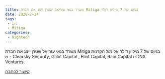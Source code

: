 ```yaml
---
title: משרד בנאי עזריאל שטרן ייצג את חברת Mitiga בגיוס של 7 מיליון דולר
date: 2020-7-24
tags:
 - גיוס
 - Mitiga
categories: 
 - hightech
---
```


משרד בנאי עזריאל שטרן ייצג את חברת Mitiga בגיוס של 7 מיליון דולר אל מול הקרנות מ - Clearsky Security, Glilot Capital , Flint Capital, Rain Capital ו-DNX Ventures.

<a href="https://www.geektime.co.il/mitiga-raises-7m/">
קישור לכתבה</a>